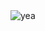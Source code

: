 
<img src="https://media.discordapp.net/attachments/783545628964814848/1169632781790359632/3voGBeS8axsmYqJ6.gif" alt="yea">
